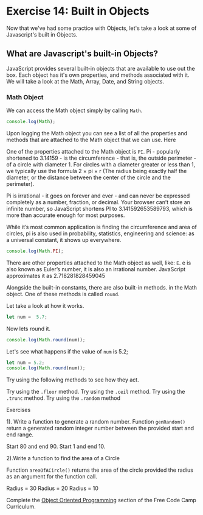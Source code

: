 # Exercise 14: Built in Objects

Now that we've had some  practice with Objects, let's take a look at some of Javascript's built in Objects.

## What are Javascript's built-in Objects?

JavaScript provides several built-in objects that are available to use out  the box. Each object has it's own properties, and methods associated with it. We will take a look at the Math, Array, Date, and String objects.

### Math Object

We can access the Math object simply by calling `Math`.

```js
console.log(Math);
```

Upon logging the Math object you can see a list of all the properties and methods that are attached to the Math object that we can use. Here

One of the properties attached to the Math object is `PI`. Pi - popularly shortened to 3.14159 - is the circumference - that is, the outside perimeter - of a circle with diameter 1. For circles with a diameter greater or less than 1, we typically use the formula 2 × pi × r (The radius being exactly half the diameter, or the distance between the center of the circle and the perimeter).

Pi is irrational - it goes on forever and ever - and can never be expressed completely as a number, fraction, or decimal. Your browser can’t store an infinite number, so JavaScript shortens PI to 3.141592653589793, which is more than accurate enough for most purposes.

While it’s most common application is finding the circumference and area of circles, pi is also used in probability, statistics, engineering and science: as a universal constant, it shows up everywhere.

```js
console.log(Math.PI);
```

There are other properties attached to the Math object as well, like: `E`. e is also known as Euler’s number, it is also an irrational number. JavaScript approximates it as 2.718281828459045

Alongside the built-in constants, there are also built-in methods. in the Math object. One of these methods is called `round`.

Let take a look at how it works.

```js
let num =  5.7;
```

Now lets round it.

```js
console.log(Math.round(num));
```

Let's see what happens if the value of `num` is 5.2;

```js
let num = 5.2;
console.log(Math.round(num));
```

Try using the following methods to see how they act.

Try using the `.floor` method.
Try using the `.ceil` method.
Try using the `.trunc` method.
Try using the `.random` method

Exercises

1). Write a function to generate a random number.
Function `genRandom()` return a generated random integer number between the provided start and end range.

Start 80 and end 90.
Start 1 and end 10.

2).Write a function to find the area of a Circle

Function `areaOfACircle()` returns the area of the circle provided the radius as an argument for the function call.

Radius = 30
Radius = 20
Radius = 10

Complete the [Object Oriented Programming](https://www.freecodecamp.org/learn/javascript-algorithms-and-data-structures/#object-oriented-programming) section of the Free Code Camp Curriculum.
